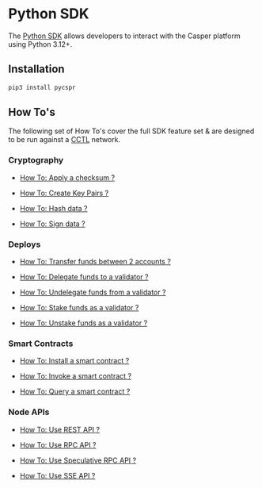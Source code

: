 # Python SDK

The [Python SDK](https://github.com/casper-network/casper-python-sdk) allows developers to interact with the Casper platform using Python 3.12+.

## Installation

```bash
pip3 install pycspr
```

## How To's

The following set of How To's cover the full SDK feature set & are designed to be run against a [CCTL](https://github.com/casper-network/cctl) network.

### Cryptography

* [How To: Apply a checksum ?](https://github.com/casper-network/casper-python-sdk/blob/main/how_tos/crypto/how_to_apply_a_checksum.py)

* [How To: Create Key Pairs ?](https://github.com/casper-network/casper-python-sdk/blob/main/how_tos/crypto/how_to_create_key_pairs.py)

* [How To: Hash data ?](https://github.com/casper-network/casper-python-sdk/blob/main/how_tos/crypto/how_to_hash_data.py)

* [How To: Sign data ?](https://github.com/casper-network/casper-python-sdk/blob/main/how_tos/crypto/how_to_sign_data.py)

### Deploys

* [How To: Transfer funds between 2 accounts ?](https://github.com/casper-network/casper-python-sdk/blob/main/how_tos/deploys/how_to_transfer.py)

* [How To: Delegate funds to a validator ?](https://github.com/casper-network/casper-python-sdk/blob/main/how_tos/deploys/how_to_delegate.py)

* [How To: Undelegate funds from a validator ?](https://github.com/casper-network/casper-python-sdk/blob/main/how_tos/deploys/how_to_undelegate.py)

* [How To: Stake funds as a validator ?](https://github.com/casper-network/casper-python-sdk/blob/main/how_tos/deploys/how_to_stake.py)

* [How To: Unstake funds as a validator ?](https://github.com/casper-network/casper-python-sdk/blob/main/how_tos/deploys/how_to_unstake.py)

### Smart Contracts

* [How To: Install a smart contract ?](https://github.com/casper-network/casper-python-sdk/blob/main/how_tos/smart_contracts/how_to_install.py)

* [How To: Invoke a smart contract ?](https://github.com/casper-network/casper-python-sdk/blob/main/how_tos/smart_contracts/how_to_invoke.py)

* [How To: Query a smart contract ?](https://github.com/casper-network/casper-python-sdk/blob/main/how_tos/smart_contracts/how_to_query.py)

### Node APIs

* [How To: Use REST API ?](https://github.com/casper-network/casper-python-sdk/blob/main/how_tos/node_apis/how_to_use_rest_client.py)

* [How To: Use RPC API ?](https://github.com/casper-network/casper-python-sdk/blob/main/how_tos/node_apis/how_to_use_rpc_client.py)

* [How To: Use Speculative RPC API ?](https://github.com/casper-network/casper-python-sdk/blob/main/how_tos/node_apis/how_to_use_speculative_rpc_client.py)

* [How To: Use SSE API ?](https://github.com/casper-network/casper-python-sdk/blob/main/how_tos/node_apis/how_to_use_sse_client.py)
